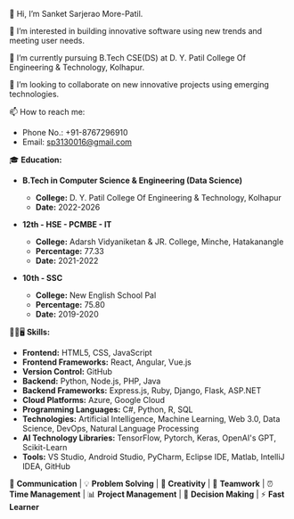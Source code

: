 👋 Hi, I’m Sanket Sarjerao More-Patil.

👀 I’m interested in building innovative software using new trends and meeting user needs.

🌱 I’m currently pursuing B.Tech CSE(DS) at D. Y. Patil College Of Engineering & Technology, Kolhapur.

💞️ I’m looking to collaborate on new innovative projects using emerging technologies.

📫 How to reach me:
   - Phone No.: +91-8767296910
   - Email: sp3130016@gmail.com

🎓 **Education:**
   - **B.Tech in Computer Science & Engineering (Data Science)**
     - **College:** D. Y. Patil College Of Engineering & Technology, Kolhapur
     - **Date:** 2022-2026

   - **12th - HSE - PCMBE - IT**
     - **College:** Adarsh Vidyaniketan & JR. College, Minche, Hatakanangle
     - **Percentage:** 77.33
     - **Date:** 2021-2022

   - **10th - SSC**
     - **College:** New English School Pal
     - **Percentage:** 75.80
     - **Date:** 2019-2020

🤹‍♂️🖥️ **Skills:**
   - **Frontend:** HTML5, CSS, JavaScript
   - **Frontend Frameworks:** React, Angular, Vue.js
   - **Version Control:** GitHub
   - **Backend:** Python, Node.js, PHP, Java
   - **Backend Frameworks:** Express.js, Ruby, Django, Flask, ASP.NET
   - **Cloud Platforms:** Azure, Google Cloud
   - **Programming Languages:** C#, Python, R, SQL
   - **Technologies:** Artificial Intelligence, Machine Learning, Web 3.0, Data Science, DevOps, Natural Language Processing
   - **AI Technology Libraries:** TensorFlow, Pytorch, Keras, OpenAI's GPT, Scikit-Learn
   - **Tools:** VS Studio, Android Studio, PyCharm, Eclipse IDE, Matlab, IntelliJ IDEA, GitHub

📡 **Communication** | 💡 **Problem Solving** | 🎨 **Creativity** | 👥 **Teamwork** | ⏰ **Time Management** | 📊 **Project Management** | 🤔 **Decision Making** | ⚡ **Fast Learner**
